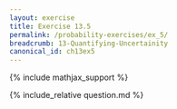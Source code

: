 ```yaml
---
layout: exercise
title: Exercise 13.5
permalink: /probability-exercises/ex_5/
breadcrumb: 13-Quantifying-Uncertainity
canonical_id: ch13ex5
---
```


{% include mathjax_support %}
<div id="hiddden">{% include_relative question.md %}</div>